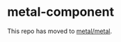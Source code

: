 # metal-component

This repo has moved to [metal/metal](https://github.com/metal/metal/tree/master/packages/metal-component).
